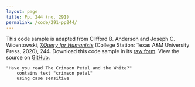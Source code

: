 ```yaml
---
layout: page
title: Pp. 244 (no. 291)
permalink: /code/291-pp244/
---
```


This code sample is adapted from Clifford B. Anderson and Joseph C. Wicentowski, 
[_XQuery for Humanists_](/) (College Station: Texas A&M University Press, 2020), 244. 
Download this code sample in its [raw form](/code/291-pp244/291-pp244.xq).
View the source on [GitHub](https://github.com/coding4humanists/xquery4humanists/blob/release/code/291-pp244/291-pp244.xq).

```xquery
"Have you read The Crimson Petal and the White?" 
    contains text "crimson petal" 
    using case sensitive
```  
